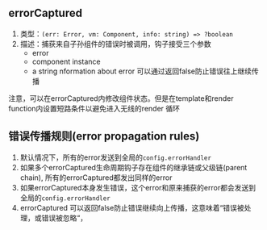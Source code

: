 
## errorCaptured
1. 类型：`(err: Error, vm: Component, info: string) => ?boolean`
2. 描述：捕获来自子孙组件的错误时被调用，钩子接受三个参数
    * error
    * component instance
    * a string nformation about error
    可以通过返回false防止错误往上继续传播

注意，可以在errorCaptured内修改组件状态。但是在template和render function内设置短路条件以避免进入无线的render 循环


## 错误传播规则(error propagation rules)
1. 默认情况下，所有的error发送到全局的`config.errorHandler`
2. 如果多个errorCaptured生命周期钩子存在组件的继承链或父级链(parent chain), 所有的errorCaptured都发出同样的error
3. 如果errorCaptured本身发生错误，这个error和原来捕获的error都会发送到全局的`config.errorHandler`
4. errorCaptured 可以返回false防止错误继续向上传播，这意味着“错误被处理，或错误被忽略“，